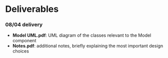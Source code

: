 # Deliverables
### 08/04 delivery
* __Model UML.pdf__: UML diagram of the classes relevant to the Model component
* __Notes.pdf__: additional notes, briefly explaining the most important design choices